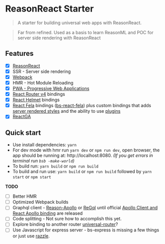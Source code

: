 # ReasonReact Starter

> A starter for building universal web apps with ReasonReact.

> Far from refined. Used as a basis to learn ReasonML and POC for server side rendering with ReasonReact

## Features

* [x] [ReasonReact](https://reasonml.github.io/reason-react/)
* [x] SSR - Server side rendering
* [x] [Webpack](https://webpack.js.org/)
* [x] HMR - Hot Module Reloading
* [x] [PWA - Progressive Web Applications](https://developers.google.com/web/progressive-web-apps/)
* [x] [React Router v4](https://reacttraining.com/react-router/api) bindings
* [x] [React Helmet](https://github.com/nfl/react-helmet) bindings
* [x] [React Fela](http://fela.js.org/) bindings ([bs-react-fela](https://github.com/astrada/bs-react-fela)) plus custom bindings that adds [server rendered styles](http://fela.js.org/docs/advanced/ServerRendering.html) and the ability to use [plugins](http://fela.js.org/docs/advanced/Plugins.html)
* [x] [ReactGA](https://github.com/react-ga/react-ga)

## Quick start

- Use install dependencies: `yarn`
- For dev mode with hmr run `yarn dev` or `npm run dev`, open browser, the app should be running at: http://localhost:8080. *(If you get errors in terminal run `bsb -make-world`)*
- To build run: `yarn build` or `npm run build`
- To build and run use: `yarn build` or `npm run build` followed by `yarn start` or `npm start`

**TODO**
* [ ] Better HMR
* [ ] Optimized Webpack builds
* [ ] Graphql client - [Reason-Apollo](https://github.com/Gregoirevda/reason-apollo) or [ReGql](https://github.com/kennetpostigo/regql) until official [Apollo Client and React Apollo binding](https://github.com/apollographql/react-apollo/blob/master/ROADMAP.md#reason) are released
* [ ] Code splitting - Not sure how to accomplish this yet.
* [ ] Explore binding to another router [universal-router](https://www.kriasoft.com/universal-router/)?
* [ ] Use Javascript for express server - bs-express is missing a few things or just use [razzle](https://github.com/jaredpalmer/razzle).